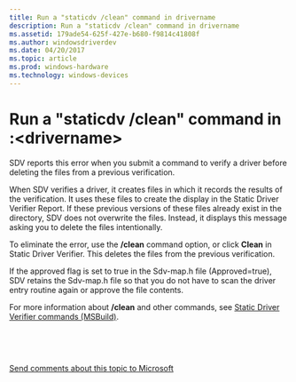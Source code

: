 ```yaml
---
title: Run a "staticdv /clean" command in drivername
description: Run a "staticdv /clean" command in drivername
ms.assetid: 179ade54-625f-427e-b680-f9814c41808f
ms.author: windowsdriverdev
ms.date: 04/20/2017
ms.topic: article
ms.prod: windows-hardware
ms.technology: windows-devices
---
```


# Run a "staticdv /clean" command in :&lt;drivername&gt;


SDV reports this error when you submit a command to verify a driver before deleting the files from a previous verification.

When SDV verifies a driver, it creates files in which it records the results of the verification. It uses these files to create the display in the Static Driver Verifier Report. If these previous versions of these files already exist in the directory, SDV does not overwrite the files. Instead, it displays this message asking you to delete the files intentionally.

To eliminate the error, use the **/clean** command option, or click **Clean** in Static Driver Verifier. This deletes the files from the previous verification.

If the approved flag is set to true in the Sdv-map.h file (Approved=true), SDV retains the Sdv-map.h file so that you do not have to scan the driver entry routine again or approve the file contents.

For more information about **/clean** and other commands, see [Static Driver Verifier commands (MSBuild)](-static-driver-verifier-commands--msbuild-.md).

 

 

[Send comments about this topic to Microsoft](mailto:wsddocfb@microsoft.com?subject=Documentation%20feedback%20[devtest\devtest]:%20Run%20a%20"staticdv%20/clean"%20command%20in%20:<drivername>%20%20RELEASE:%20%2811/17/2016%29&body=%0A%0APRIVACY%20STATEMENT%0A%0AWe%20use%20your%20feedback%20to%20improve%20the%20documentation.%20We%20don't%20use%20your%20email%20address%20for%20any%20other%20purpose,%20and%20we'll%20remove%20your%20email%20address%20from%20our%20system%20after%20the%20issue%20that%20you're%20reporting%20is%20fixed.%20While%20we're%20working%20to%20fix%20this%20issue,%20we%20might%20send%20you%20an%20email%20message%20to%20ask%20for%20more%20info.%20Later,%20we%20might%20also%20send%20you%20an%20email%20message%20to%20let%20you%20know%20that%20we've%20addressed%20your%20feedback.%0A%0AFor%20more%20info%20about%20Microsoft's%20privacy%20policy,%20see%20http://privacy.microsoft.com/default.aspx. "Send comments about this topic to Microsoft")




